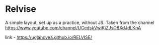 # Relvise
 
A simple layout, set up as a practice, without JS. Taken from the channel https://www.youtube.com/channel/UCedskVwIKiZJsO8XdJdLKnA

link - https://uglanovea.github.io/RELVISE/
